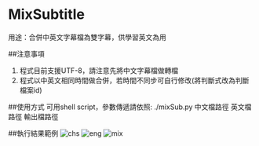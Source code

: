 # MixSubtitle
用途：合併中英文字幕檔為雙字幕，供學習英文為用

##注意事項
1. 程式目前支援UTF-8，請注意先將中文字幕檔做轉檔
2. 程式以中英文相同時間做合併，若時間不同步可自行修改(將判斷式改為判斷檔案id)

##使用方式
可用shell script，參數傳遞請依照:
./mixSub.py 中文檔路徑 英文檔路徑 輸出檔路徑

##執行結果範例
![chs](https://cloud.githubusercontent.com/assets/10824338/6057633/e4725560-ad5a-11e4-8fd3-207c14fc9de2.png)
![eng](https://cloud.githubusercontent.com/assets/10824338/6057634/e474c688-ad5a-11e4-9300-9fa3152c631f.png)
![mix](https://cloud.githubusercontent.com/assets/10824338/6057635/e47854a6-ad5a-11e4-9584-a16a3ebd3dc1.png)
